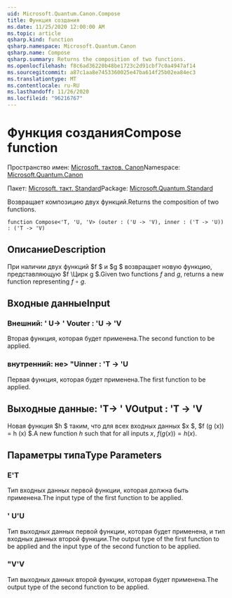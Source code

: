 ```yaml
---
uid: Microsoft.Quantum.Canon.Compose
title: Функция создания
ms.date: 11/25/2020 12:00:00 AM
ms.topic: article
qsharp.kind: function
qsharp.namespace: Microsoft.Quantum.Canon
qsharp.name: Compose
qsharp.summary: Returns the composition of two functions.
ms.openlocfilehash: f8c6ad36220b48be1723c2d91cbf7c0a4947af14
ms.sourcegitcommit: a87c1aa8e7453360025e47ba614f25b02ea84ec3
ms.translationtype: MT
ms.contentlocale: ru-RU
ms.lasthandoff: 11/26/2020
ms.locfileid: "96216767"
---
```

# <a name="compose-function"></a><span data-ttu-id="fccce-102">Функция создания</span><span class="sxs-lookup"><span data-stu-id="fccce-102">Compose function</span></span>

<span data-ttu-id="fccce-103">Пространство имен: [Microsoft. тактов. Canon](xref:Microsoft.Quantum.Canon)</span><span class="sxs-lookup"><span data-stu-id="fccce-103">Namespace: [Microsoft.Quantum.Canon](xref:Microsoft.Quantum.Canon)</span></span>

<span data-ttu-id="fccce-104">Пакет: [Microsoft. такт. Standard](https://nuget.org/packages/Microsoft.Quantum.Standard)</span><span class="sxs-lookup"><span data-stu-id="fccce-104">Package: [Microsoft.Quantum.Standard](https://nuget.org/packages/Microsoft.Quantum.Standard)</span></span>


<span data-ttu-id="fccce-105">Возвращает композицию двух функций.</span><span class="sxs-lookup"><span data-stu-id="fccce-105">Returns the composition of two functions.</span></span>

```qsharp
function Compose<'T, 'U, 'V> (outer : ('U -> 'V), inner : ('T -> 'U)) : ('T -> 'V)
```


## <a name="description"></a><span data-ttu-id="fccce-106">Описание</span><span class="sxs-lookup"><span data-stu-id="fccce-106">Description</span></span>

<span data-ttu-id="fccce-107">При наличии двух функций $f $ и $g $ возвращает новую функцию, представляющую $f \Цирк g $.</span><span class="sxs-lookup"><span data-stu-id="fccce-107">Given two functions $f$ and $g$, returns a new function representing $f \circ g$.</span></span>

## <a name="input"></a><span data-ttu-id="fccce-108">Входные данные</span><span class="sxs-lookup"><span data-stu-id="fccce-108">Input</span></span>

### <a name="outer--u---v"></a><span data-ttu-id="fccce-109">Внешний: ' U-> ' V</span><span class="sxs-lookup"><span data-stu-id="fccce-109">outer : 'U -> 'V</span></span>

<span data-ttu-id="fccce-110">Вторая функция, которая будет применена.</span><span class="sxs-lookup"><span data-stu-id="fccce-110">The second function to be applied.</span></span>


### <a name="inner--t---u"></a><span data-ttu-id="fccce-111">внутренний: не> "U</span><span class="sxs-lookup"><span data-stu-id="fccce-111">inner : 'T -> 'U</span></span>

<span data-ttu-id="fccce-112">Первая функция, которая будет применена.</span><span class="sxs-lookup"><span data-stu-id="fccce-112">The first function to be applied.</span></span>



## <a name="output--t---v"></a><span data-ttu-id="fccce-113">Выходные данные: 'T-> ' V</span><span class="sxs-lookup"><span data-stu-id="fccce-113">Output : 'T -> 'V</span></span>

<span data-ttu-id="fccce-114">Новая функция $h $ таким, что для всех входных данных $x $, $f (g (x)) = h (x) $.</span><span class="sxs-lookup"><span data-stu-id="fccce-114">A new function $h$ such that for all inputs $x$, $f(g(x)) = h(x)$.</span></span>

## <a name="type-parameters"></a><span data-ttu-id="fccce-115">Параметры типа</span><span class="sxs-lookup"><span data-stu-id="fccce-115">Type Parameters</span></span>

### <a name="t"></a><span data-ttu-id="fccce-116">Е</span><span class="sxs-lookup"><span data-stu-id="fccce-116">'T</span></span>

<span data-ttu-id="fccce-117">Тип входных данных первой функции, которая должна быть применена.</span><span class="sxs-lookup"><span data-stu-id="fccce-117">The input type of the first function to be applied.</span></span>
### <a name="u"></a><span data-ttu-id="fccce-118">' U</span><span class="sxs-lookup"><span data-stu-id="fccce-118">'U</span></span>

<span data-ttu-id="fccce-119">Тип выходных данных первой функции, которая будет применена, и тип входных данных второй функции.</span><span class="sxs-lookup"><span data-stu-id="fccce-119">The output type of the first function to be applied and the input type of the second function to be applied.</span></span>
### <a name="v"></a><span data-ttu-id="fccce-120">"V</span><span class="sxs-lookup"><span data-stu-id="fccce-120">'V</span></span>

<span data-ttu-id="fccce-121">Тип выходных данных второй функции, которая будет применена.</span><span class="sxs-lookup"><span data-stu-id="fccce-121">The output type of the second function to be applied.</span></span>